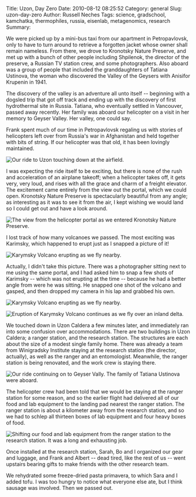 Title: Uzon, Day Zero
Date: 2010-08-12 08:25:52
Category: general
Slug: uzon-day-zero
Author: Russell Neches
Tags: science, gradschool, kamchatka, thermophiles, russia, eisenlab, metagenomics, research
Summary: 


We were picked up by a mini-bus taxi from our apartment in
Petropavlovsk, only to have to turn around to retrieve a forgotten
jacket whose owner shall remain nameless. From there, we drove to
Kronotsky Nature Preserve, and met up with a bunch of other people
including Shpilenok, the director of the preserve, a Russian TV station
crew, and some photographers. Also aboard was a group of people that
included the granddaughters of Tatiana Ustinova, the woman who
discovered the Valley of the Geysers with Anisifor Krupenin in 1941.

The discovery of the valley is an adventure all unto itself -- beginning
with a dogsled trip that got off track and ending up with the discovery
of first hydrothermal site in Russia. Tatiana, who eventually settled in
Vancouver, passed away recently. Her family was aboard our helicopter on
a visit in her memory to Geyser Valley. Her valley, one could say.

Frank spent much of our time in Petropavlovsk regaling us with stories
of helicopters left over from Russia's war in Afghanistan and held
together with bits of string. If our helicopter was that old, it has
been lovingly maintained.

![Our ride to Uzon touching down at the airfield.](http://vort.org/media/images/our_helicopter_to_uzon.jpeg)

I was expecting the ride itself to be exciting, but there is none of the
rush and acceleration of an airplane takeoff; when a helicopter takes
off, it gets very, very loud, and rises with all the grace and charm of
a freight elevator. The excitement came entirely from the view out the
portal, which we could open. Kronotsky Nature Preserve is spectacularly
beautiful from any angle; as interesting as it was to see it from the
air, I kept wishing we would land so I could get out and have a look
around.

![The view from the helicopter portal as we entered Kronotsky Nature Preserve.](http://vort.org/media/images/view_from_portal.jpeg)

I lost track of how many volcanoes we passed. The most exciting was
Karimsky, which happened to erupt just as I snapped a picture of it!

![Karymsky Volcano erupting as we fly nearby.](http://vort.org/media/images/Eruption_of_Karymsky_volcano_1.jpeg)


Actually, I didn't take this picture. There was a photographer sitting
next to me using the same portal, and I had asked him to snap a few
shots of Karimsky -- which was not erupting at the time -- because he
had a better angle from were he was sitting. He snapped one shot of the
volcano and gasped, and then dropped my camera in his lap and grabbed
his own.

![Karymsky Volcano erupting as we fly nearby.](http://vort.org/media/images/Eruption_of_Karymsky_volcano_2.jpeg)

![Eruption of Karymsky Volcano continues as we fly over an inland delta.](http://vort.org/media/images/Eruption_of_Karymsky_volcano_3.jpeg)

We touched down in Uzon Caldera a few minutes later, and immediately ran
into some confusion over accommodations. There are two buildings in Uzon
Caldera; a ranger station, and the research station. The structures are
each about the size of a modest single family home. There was already a
team from Winigradsky Institute staying at the research station (the
director, actually), as well as the ranger and an entomologist.
Meanwhile, the ranger station is being renovated, and the work crew is
staying there.

![Our ride continuing on to Geyser Vally. The family of Tatiana Ustinova were aboard.](http://vort.org/media/images/helicopter_dropping_us_off.jpeg)

The helicopter crew had been told that we would be staying at the ranger
station for some reason, and so the earlier flight had delivered all of
our food and lab equipment to the landing pad nearest the ranger
station. The ranger station is about a kilometer away from the research
station, and so we had to schlep all thirteen boxes of lab equipment and
four heavy boxes of food.

![Shifting our food and lab equipment from the ranger station to the research station. It was a long and exhausting job.](http://vort.org/media/images/moving_boxes_uzon.jpeg)

Once installed at the research station, Sarah, Bo and I organized our
gear and luggage, and Frank and Albert -- dead tired, like the rest of
us -- went upstairs bearing gifts to make friends with the other
research team.

We rehydrated some freeze-dried pasta primavera, to which Sara and I
added tofu. I was too hungry to notice what everyone else ate, but I
think sausage was involved. Then we passed out.
